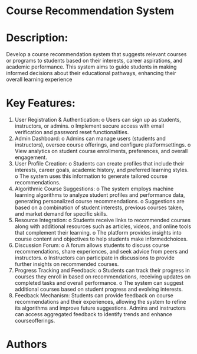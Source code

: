 # Course Recommendation System
# Description:
Develop a course recommendation system that suggests relevant courses or programs to students based on their
interests, career aspirations, and academic performance. This system aims to guide students in making informed
decisions about their educational pathways, enhancing their overall learning experience

# Key Features:
1. User Registration & Authentication:
o Users can sign up as students, instructors, or admins.
o Implement secure access with email verification and password reset functionalities.
2. Admin Dashboard:
o Admins can manage users (students and instructors), oversee course offerings, and configure platformsettings.
o View analytics on student course enrollments, preferences, and overall engagement.
3. User Profile Creation:
o Students can create profiles that include their interests, career goals, academic history, and preferred learning
styles.
o The system uses this information to generate tailored course recommendations.
4. Algorithmic Course Suggestions:
o The system employs machine learning algorithms to analyze student profiles and performance data, generating
personalized course recommendations.
o Suggestions are based on a combination of student interests, previous courses taken, and market demand for
specific skills.
5. Resource Integration:
o Students receive links to recommended courses along with additional resources such as articles, videos, and
online tools that complement their learning.
o The platform provides insights into course content and objectives to help students make informedchoices.
6. Discussion Forum:
o A forum allows students to discuss course recommendations, share experiences, and seek advice from peers
and instructors.
o Instructors can participate in discussions to provide further insights on recommended courses.
7. Progress Tracking and Feedback:
o Students can track their progress in courses they enroll in based on recommendations, receiving updates on
completed tasks and overall performance.
o The system can suggest additional courses based on student progress and evolving interests.
8. Feedback Mechanism:
Students can provide feedback on course recommendations and their experiences, allowing the system to refine its
algorithms and improve future suggestions.
Admins and instructors can access aggregated feedback to identify trends and enhance courseofferings.

# Authors

